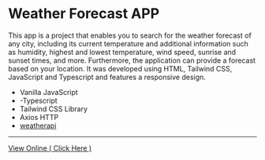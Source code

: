 # Weather Forecast APP

This app is a project that enables you to search for the weather forecast of any city, including its current temperature and additional information such as humidity, highest and lowest temperature, wind speed, sunrise and sunset times, and more. Furthermore, the application can provide a forecast based on your location. It was developed using HTML, Tailwind CSS, JavaScript and Typescript and features a responsive design. 


- Vanilla JavaScript
- -Typescript
- Tailwind CSS Library
- Axios HTTP
- [weatherapi](https://www.weatherapi.com/)

---

[View Online ( Click Here )](https://ahmad-karimigorji.github.io/Weather-Forecast-APP/public/)
